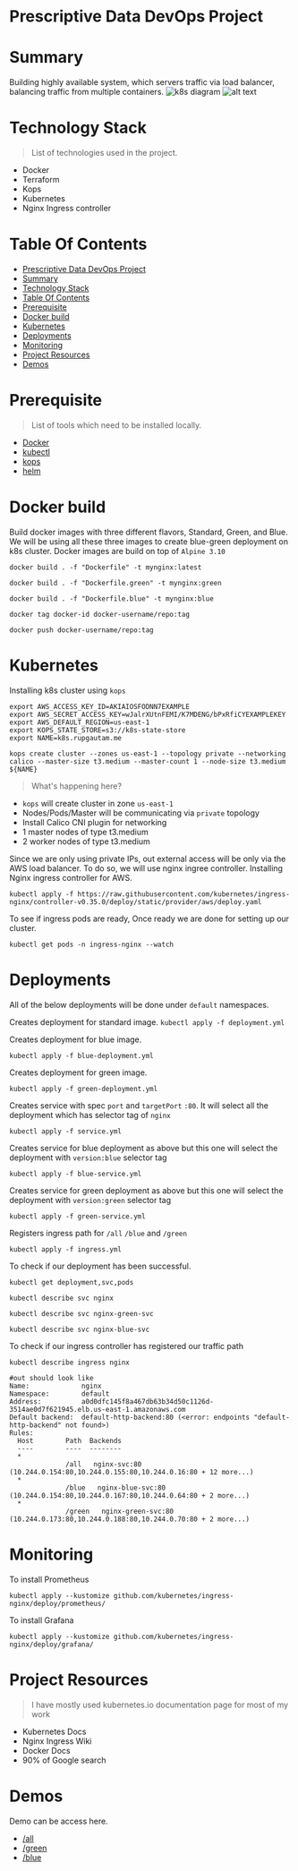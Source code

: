 # Prescriptive Data DevOps Project



Summary
=================
Building highly available system, which servers traffic via load balancer, balancing traffic from multiple containers.
![k8s diagram]("k8s-diagram.png")
![alt text](https://github.com/rupgautam/prescriptivedata.io/blob/master/k8s-diagram.png?raw=true)


Technology Stack
=================
> List of technologies used in the project.
* Docker
* Terraform
* Kops
* Kubernetes
* Nginx Ingress controller


Table Of Contents
=================
- [Prescriptive Data DevOps Project](#prescriptive-data-devops-project)
- [Summary](#summary)
- [Technology Stack](#technology-stack)
- [Table Of Contents](#table-of-contents)
- [Prerequisite](#prerequisite)
- [Docker build](#docker-build)
- [Kubernetes](#kubernetes)
- [Deployments](#deployments)
- [Monitoring](#monitoring)
- [Project Resources](#project-resources)
- [Demos](#demos)

Prerequisite
=================
> List of tools which need to be installed locally.
* [Docker](https://docs.docker.com/get-docker/)
* [kubectl](https://kubernetes.io/docs/tasks/tools/install-kubectl/)
* [kops](https://kubernetes.io/docs/setup/production-environment/tools/kops/)
* [helm](https://helm.sh/docs/intro/install/) 
 

Docker build
=================
Build docker images with three different flavors, Standard, Green, and Blue. We will be using all these three images to create blue-green deployment on k8s cluster. Docker images are build on top of `Alpine 3.10` 

`docker build . -f "Dockerfile" -t mynginx:latest`

`docker build . -f "Dockerfile.green" -t mynginx:green`

`docker build . -f "Dockerfile.blue" -t mynginx:blue`

`docker tag docker-id docker-username/repo:tag`

`docker push docker-username/repo:tag`

Kubernetes
=================
Installing k8s cluster using `kops` 

```
export AWS_ACCESS_KEY_ID=AKIAIOSFODNN7EXAMPLE
export AWS_SECRET_ACCESS_KEY=wJalrXUtnFEMI/K7MDENG/bPxRfiCYEXAMPLEKEY
export AWS_DEFAULT_REGION=us-east-1
export KOPS_STATE_STORE=s3://k8s-state-store
export NAME=k8s.rupgautam.me
```

`kops create cluster --zones us-east-1 --topology private --networking calico --master-size t3.medium --master-count 1 --node-size t3.medium ${NAME}`

> What's happening here?
* `kops` will create cluster in zone `us-east-1`
* Nodes/Pods/Master will be communicating via `private` topology
* Install Calico CNI plugin for networking 
* 1 master nodes of type t3.medium
* 2 worker nodes of type t3.medium

Since we are only using private IPs, out external access will be only via the AWS load balancer.
To do so, we will use nginx ingree controller.
Installing Nginx ingress controller for AWS.

`kubectl apply -f https://raw.githubusercontent.com/kubernetes/ingress-nginx/controller-v0.35.0/deploy/static/provider/aws/deploy.yaml`

To see if ingress pods are ready, Once ready we are done for setting up our cluster.

`kubectl get pods -n ingress-nginx --watch`


Deployments
=================
All of the below deployments will be done under `default` namespaces. 

Creates deployment for standard image.
`kubectl apply -f deployment.yml`

Creates deployment for blue image.

`kubectl apply -f blue-deployment.yml`

Creates deployment for green image.

`kubectl apply -f green-deployment.yml`

Creates service with spec `port` and `targetPort` `:80`. It will select all the deployment which has selector tag of `nginx`

`kubectl apply -f service.yml`

Creates service for blue deployment as above but this one will select the deployment with `version:blue` selector tag

`kubectl apply -f blue-service.yml`

Creates service for green deployment as above but this one will select the deployment with `version:green` selector tag

`kubectl apply -f green-service.yml`

Registers ingress path for `/all` `/blue` and `/green` 

`kubectl apply -f ingress.yml`

To check if our deployment has been successful.

`kubectl get deployment,svc,pods`

`kubectl describe svc nginx`

`kubectl describe svc nginx-green-svc`

`kubectl describe svc nginx-blue-svc`


To check if our ingress controller has registered our traffic path 

`kubectl describe ingress nginx`

```
#out should look like
Name:             nginx
Namespace:        default
Address:          a0d0dfc145f8a467db63b34d50c1126d-3514ae0d7f621945.elb.us-east-1.amazonaws.com
Default backend:  default-http-backend:80 (<error: endpoints "default-http-backend" not found>)
Rules:
  Host        Path  Backends
  ----        ----  --------
  *           
              /all   nginx-svc:80 (10.244.0.154:80,10.244.0.155:80,10.244.0.16:80 + 12 more...)
  *           
              /blue   nginx-blue-svc:80 (10.244.0.154:80,10.244.0.167:80,10.244.0.64:80 + 2 more...)
  *           
              /green   nginx-green-svc:80 (10.244.0.173:80,10.244.0.188:80,10.244.0.70:80 + 2 more...)
```

Monitoring
=================

To install Prometheus

`kubectl apply --kustomize github.com/kubernetes/ingress-nginx/deploy/prometheus/`

To install Grafana

`kubectl apply --kustomize github.com/kubernetes/ingress-nginx/deploy/grafana/`


Project Resources
=================
> I have mostly used kubernetes.io documentation page for most of my work
* Kubernetes Docs
* Nginx Ingress Wiki
* Docker Docs
* 90% of Google search 

Demos
=================
Demo can be access here. 
* [/all](https://a0d0dfc145f8a467db63b34d50c1126d-3514ae0d7f621945.elb.us-east-1.amazonaws.com/all)
* [/green](https://a0d0dfc145f8a467db63b34d50c1126d-3514ae0d7f621945.elb.us-east-1.amazonaws.com/green)
* [/blue](https://a0d0dfc145f8a467db63b34d50c1126d-3514ae0d7f621945.elb.us-east-1.amazonaws.com/blue)